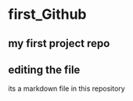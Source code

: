 # first_Github
## my first project repo
## editing the file
its a markdown file in this repository

